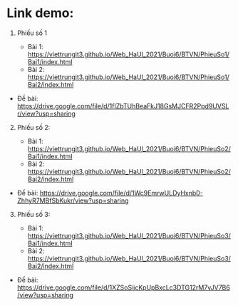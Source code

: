 # Link demo:

1. Phiếu số 1

    * Bài 1: https://viettrungit3.github.io/Web_HaUI_2021/Buoi6/BTVN/PhieuSo1/Bai1/index.html
    * Bài 2: https://viettrungit3.github.io/Web_HaUI_2021/Buoi6/BTVN/PhieuSo1/Bai2/index.html

* Đề bài: https://drive.google.com/file/d/1fIZbTUhBeaFkJ18GsMJCFR2Ppd9UVSLr/view?usp=sharing

2. Phiếu số 2: 

    * Bài 1: https://viettrungit3.github.io/Web_HaUI_2021/Buoi6/BTVN/PhieuSo2/Bai1/index.html
    * Bài 2: https://viettrungit3.github.io/Web_HaUI_2021/Buoi6/BTVN/PhieuSo2/Bai2/index.html

* Đề bài: https://drive.google.com/file/d/1Wc9EmrwULDyHxnb0-ZhhyR7MBfSbKukr/view?usp=sharing

3. Phiếu số 3: 

    * Bài 1: https://viettrungit3.github.io/Web_HaUI_2021/Buoi6/BTVN/PhieuSo3/Bai1/index.html
    * Bài 2: https://viettrungit3.github.io/Web_HaUI_2021/Buoi6/BTVN/PhieuSo3/Bai2/index.html

* Đề bài: https://drive.google.com/file/d/1XZSoSijcKpUpBxcLc3DTG12rM7vJV7B6/view?usp=sharing